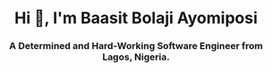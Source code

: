 
<h1 align="center">Hi 👋, I'm Baasit Bolaji Ayomiposi</h1>
<h3 align="center">A Determined and Hard-Working Software Engineer from Lagos, Nigeria.</h3>
